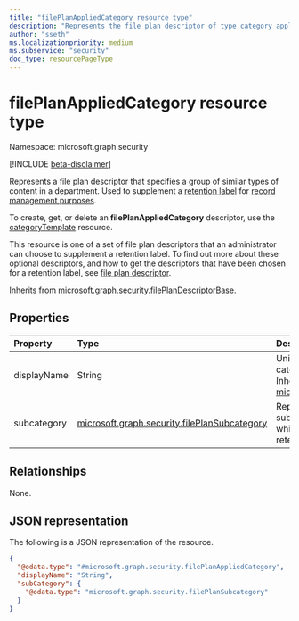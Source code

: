 ```yaml
---
title: "filePlanAppliedCategory resource type"
description: "Represents the file plan descriptor of type category applied to a particular retention label."
author: "sseth"
ms.localizationpriority: medium
ms.subservice: "security"
doc_type: resourcePageType
---
```


# filePlanAppliedCategory resource type

Namespace: microsoft.graph.security

[!INCLUDE [beta-disclaimer](../../includes/beta-disclaimer.md)]

Represents a file plan descriptor that specifies a group of similar types of content in a department. Used to supplement a [retention label](security-retentionlabel.md) for [record management purposes](security-recordsmanagement-overview.md).

To create, get, or delete an **filePlanAppliedCategory** descriptor, use the [categoryTemplate](security-categorytemplate.md) resource.

This resource is one of a set of file plan descriptors that an administrator can choose to supplement a retention label. To find out more about these optional descriptors, and how to get the descriptors that have been chosen for a retention label, see [file plan descriptor](security-fileplandescriptor.md).

Inherits from [microsoft.graph.security.filePlanDescriptorBase](../resources/security-fileplandescriptorBase.md).

## Properties
|Property|Type|Description|
|:---|:---|:---|
|displayName|String|Unique string that defines a file plan category name applied to the label. Inherited from [microsoft.graph.security.filePlanDescriptor](../resources/security-fileplandescriptor.md).|
|subcategory|[microsoft.graph.security.filePlanSubcategory](../resources/security-fileplansubcategory.md)|Represents the file plan descriptor for a subcategory under a specific category, which has been assigned to a particular retention label.|

## Relationships
None.

## JSON representation
The following is a JSON representation of the resource.
<!-- {
  "blockType": "resource",
  "@odata.type": "microsoft.graph.security.filePlanAppliedCategory"
}
-->
``` json
{
  "@odata.type": "#microsoft.graph.security.filePlanAppliedCategory",
  "displayName": "String",
  "subCategory": {
    "@odata.type": "microsoft.graph.security.filePlanSubcategory"
  }
}
```

